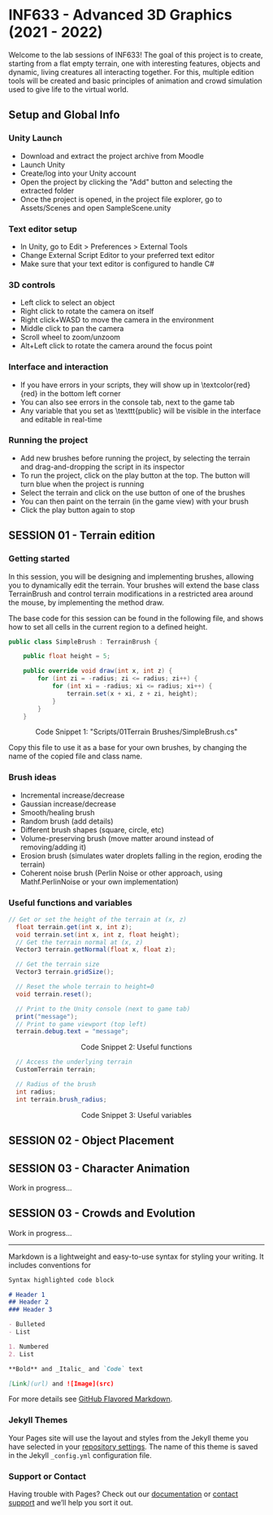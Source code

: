 # INF633 - Advanced 3D Graphics (2021 - 2022)

Welcome to the lab sessions of INF633! The goal of this project is to create, starting from a flat empty terrain, one with interesting features, objects and dynamic, living creatures all interacting together. For this, multiple edition tools will be created and basic principles of animation and crowd simulation used to give life to the virtual world.

## Setup and Global Info

### Unity Launch

- Download and extract the project archive from Moodle
- Launch Unity
- Create/log into your Unity account
- Open the project by clicking the "Add" button and selecting the extracted folder
- Once the project is opened, in the project file explorer, go to Assets/Scenes and open SampleScene.unity

### Text editor setup

- In Unity, go to Edit > Preferences > External Tools
- Change External Script Editor to your preferred text editor
- Make sure that your text editor is configured to handle C#

### 3D controls
- Left click to select an object
- Right click to rotate the camera on itself
- Right click+WASD to move the camera in the environment
- Middle click to pan the camera
- Scroll wheel to zoom/unzoom
- Alt+Left click to rotate the camera around the focus point

### Interface and interaction
- If you have errors in your scripts, they will show up in \textcolor{red}{red} in the bottom left corner
- You can also see errors in the console tab, next to the game tab
- Any variable that you set as \texttt{public} will be visible in the interface and editable in real-time


### Running the project
- Add new brushes before running the project, by selecting the terrain and drag-and-dropping the script in its inspector
- To run the project, click on the play button at the top. The button will turn blue when the project is running
- Select the terrain and click on the use button of one of the brushes
- You can then paint on the terrain (in the game view) with your brush
- Click the play button again to stop

## SESSION 01 - Terrain edition

### Getting started

In this session, you will be designing and implementing brushes, allowing you to dynamically edit the terrain. Your brushes will extend the base class
TerrainBrush and control terrain modifications in a restricted area around the mouse, by implementing the method draw.

The base code for this session can be found in the following file, and shows how to set all cells in the current region to a defined height.

```csharp
public class SimpleBrush : TerrainBrush {

    public float height = 5;

    public override void draw(int x, int z) {
        for (int zi = -radius; zi <= radius; zi++) {
            for (int xi = -radius; xi <= radius; xi++) {
                terrain.set(x + xi, z + zi, height);
            }
        }
    }
```
<p align=center>Code Snippet 1: "Scripts/01Terrain Brushes/SimpleBrush.cs"</p>

Copy this file to use it as a base for your own brushes, by changing the name of the copied file and class name.

### Brush ideas

- Incremental increase/decrease
- Gaussian increase/decrease
- Smooth/healing brush
- Random brush (add details)
- Different brush shapes (square, circle, etc)
- Volume-preserving brush (move matter around instead of removing/adding it)
- Erosion brush (simulates water droplets falling in the region, eroding the terrain)
- Coherent noise brush (Perlin Noise or other approach, using Mathf.PerlinNoise or your own implementation)

### Useful functions and variables

```csharp
// Get or set the height of the terrain at (x, z)
  float terrain.get(int x, int z);
  void terrain.set(int x, int z, float height);
  // Get the terrain normal at (x, z)
  Vector3 terrain.getNormal(float x, float z);

  // Get the terrain size
  Vector3 terrain.gridSize();

  // Reset the whole terrain to height=0
  void terrain.reset();

  // Print to the Unity console (next to game tab)
  print("message");
  // Print to game viewport (top left)
  terrain.debug.text = "message";
```
<p align=center>Code Snippet 2: Useful functions</p>

```csharp
  // Access the underlying terrain
  CustomTerrain terrain;

  // Radius of the brush
  int radius;
  int terrain.brush_radius;
```
<p align=center>Code Snippet 3: Useful variables</p>


## SESSION 02 - Object Placement


## SESSION 03 - Character Animation

Work in progress...

## SESSION 03 - Crowds and Evolution

Work in progress...


---

Markdown is a lightweight and easy-to-use syntax for styling your writing. It includes conventions for

```markdown
Syntax highlighted code block

# Header 1
## Header 2
### Header 3

- Bulleted
- List

1. Numbered
2. List

**Bold** and _Italic_ and `Code` text

[Link](url) and ![Image](src)
```

For more details see [GitHub Flavored Markdown](https://guides.github.com/features/mastering-markdown/).

### Jekyll Themes

Your Pages site will use the layout and styles from the Jekyll theme you have selected in your [repository settings](https://github.com/edualvarado/inf633-2021-2022/settings/pages). The name of this theme is saved in the Jekyll `_config.yml` configuration file.

### Support or Contact

Having trouble with Pages? Check out our [documentation](https://docs.github.com/categories/github-pages-basics/) or [contact support](https://support.github.com/contact) and we’ll help you sort it out.
